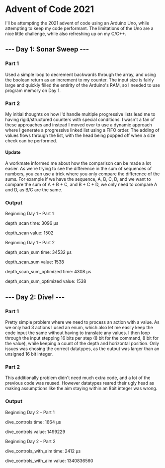 
# Advent of Code 2021

I'll be attempting the 2021 advent of code using an Arduino Uno, while attempting to keep my code performant. The limitations of the Uno are a nice little challenge, while also refreshing up on my C/C++.

  
  

## --- Day 1: Sonar Sweep ---

  

### Part 1

Used a simple loop to decrement backwards through the array, and using the boolean return as an increment to my counter. The input size is fairly large and quickly filled the entirity of the Arduino's RAM, so I needed to use program memory on Day 1.

  

### Part 2

My initial thoughts on how I'd handle multiple progressive lists lead me to having rigid/structured counters with special conditions. I wasn't a fan of these approaches and instead I moved over to use a dynamic approach where I generate a progressive linked list using a FIFO order. The adding of values flows through the list, with the head being popped off when a size check can be performed.

  

#### Update

A workmate informed me about how the comparison can be made a lot easier. As we're trying to see the difference in the sum of sequences of numbers, you can use a trick where you only compare the difference of the sums. For example if we have the sequence, A, B, C, D, and we want to compare the sum of A + B + C, and B + C + D, we only need to compare A and D, as B/C are the same.

  

### Output

Beginning Day 1 - Part 1

depth_scan time: 3096 μs

depth_scan value: 1502

Beginning Day 1 - Part 2

depth_scan_sum time: 34532 μs

depth_scan_sum value: 1538

depth_scan_sum_optimized time: 4308 μs

depth_scan_sum_optimized value: 1538
  

## --- Day 2: Dive! ---  

### Part 1

Pretty simple problem where we need to process an action with a value. As we only had 3 actions I used an enum, which also let me easily keep the code input the same without having to translate any values. I then loop through the input stepping 16 bits per step (8 bit for the command, 8 bit for the value), while keeping a count of the depth and horizontal position. Only issues was chosing the correct datatypes, as the output was larger than an unsigned 16 bit integer.

  

### Part 2

This additionally problem didn't need much extra code, and a lot of the previous code was reused. However datatypes reared their ugly head as making assumptions like the aim staying within an 8bit integer was wrong.

### Output

Beginning Day 2 - Part 1

dive_controls time: 1664 μs

dive_controls value: 1499229

Beginning Day 2 - Part 2

dive_controls_with_aim time: 2412 μs

dive_controls_with_aim value: 1340836560
